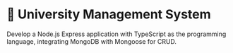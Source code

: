# 🏫 University Management System
Develop a Node.js Express application with TypeScript as the programming language, integrating MongoDB with Mongoose for CRUD.

